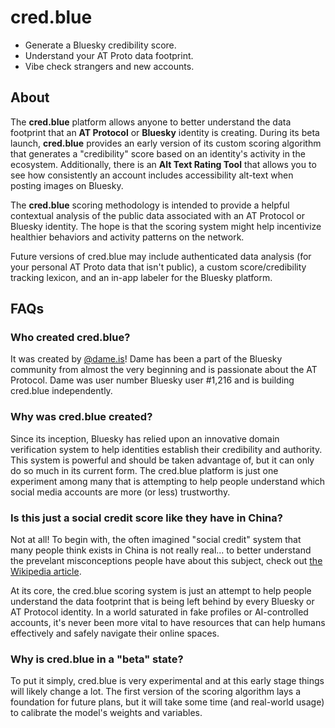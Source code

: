 # cred.blue

- Generate a Bluesky credibility score. 
- Understand your AT Proto data footprint. 
- Vibe check strangers and new accounts.

## About

The **cred.blue** platform allows anyone to better understand the data footprint that an **AT Protocol** or **Bluesky** identity is creating. During its beta launch, **cred.blue** provides an early version of its custom scoring algorithm that generates a "credibility" score based on an identity's activity in the ecosystem. Additionally, there is an **Alt Text Rating Tool** that allows you to see how consistently an account includes accessibility alt-text when posting images on Bluesky.

The **cred.blue** scoring methodology is intended to provide a helpful contextual analysis of the public data associated with an AT Protocol or Bluesky identity. The hope is that the scoring system might help incentivize healthier behaviors and activity patterns on the network.

Future versions of cred.blue may include authenticated data analysis (for your personal AT Proto data that isn't public), a custom score/credibility tracking lexicon, and an in-app labeler for the Bluesky platform.

## FAQs

### Who created cred.blue?

It was created by [@dame.is](https://bsky.app/profile/dame.is)! Dame has been a part of the Bluesky community from almost the very beginning and is passionate about the AT Protocol. Dame was user number Bluesky user #1,216 and is building cred.blue independently.

### Why was cred.blue created?

Since its inception, Bluesky has relied upon an innovative domain verification system to help identities establish their credibility and authority. This system is powerful and should be taken advantage of, but it can only do so much in its current form. The cred.blue platform is just one experiment among many that is attempting to help people understand which social media accounts are more (or less) trustworthy.

### Is this just a social credit score like they have in China?

Not at all! To begin with, the often imagined "social credit" system that many people think exists in China is not really real... to better understand the prevelant misconceptions people have about this subject, check out [the Wikipedia article](https://en.wikipedia.org/wiki/Social_Credit_System).

At its core, the cred.blue scoring system is just an attempt to help people understand the data footprint that is being left behind by every Bluesky or AT Protocol identity. In a world saturated in fake profiles or AI-controlled accounts, it's never been more vital to have resources that can help humans effectively and safely navigate their online spaces.

### Why is cred.blue in a "beta" state?

To put it simply, cred.blue is very experimental and at this early stage things will likely change a lot. The first version of the scoring algorithm lays a foundation for future plans, but it will take some time (and real-world usage) to calibrate the model's weights and variables.